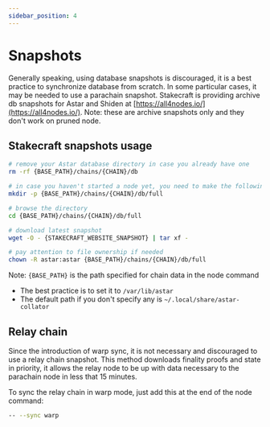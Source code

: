 ```yaml
---
sidebar_position: 4
---
```


# Snapshots

Generally speaking, using database snapshots is discouraged, it is a best practice to synchronize database from scratch.
In some particular cases, it may be needed to use a parachain snapshot. Stakecraft is providing archive db snapshots for Astar and Shiden at [https://all4nodes.io/](https://all4nodes.io/).
Note: these are archive snapshots only and they don't work on pruned node.

## Stakecraft snapshots usage

```sh
# remove your Astar database directory in case you already have one
rm -rf {BASE_PATH}/chains/{CHAIN}/db

# in case you haven't started a node yet, you need to make the following dir
mkdir -p {BASE_PATH}/chains/{CHAIN}/db/full

# browse the directory
cd {BASE_PATH}/chains/{CHAIN}/db/full

# download latest snapshot
wget -O - {STAKECRAFT_WEBSITE_SNAPSHOT} | tar xf -

# pay attention to file ownership if needed
chown -R astar:astar {BASE_PATH}/chains/{CHAIN}/db/full

```

Note: `{BASE_PATH}` is the path specified for chain data in the node command
* The best practice is to set it to `/var/lib/astar`
* The default path if you don't specify any is `~/.local/share/astar-collator`

## Relay chain

Since the introduction of warp sync, it is not necessary and discouraged to use a relay chain snapshot.
This method downloads finality proofs and state in priority, it allows the relay node to be up with data necessary to the parachain node in less that 15 minutes.

To sync the relay chain in warp mode, just add this at the end of the node command:

```sh
-- --sync warp
```
